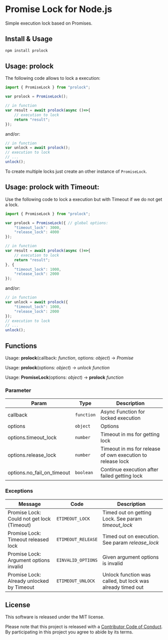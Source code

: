 # Promise Lock for Node.js

Simple execution lock based on Promises.

## Install & Usage

```sh
npm install prolock
```

## Usage: prolock

The following code allows to lock a execution:

```js
import { PromiseLock } from "prolock";

var prolock = PromiseLock();

// in function
var result = await prolock(async ()=>{
	// execution to lock
	return "result";
});
```

and/or:

```js
// in function
var unlock = await prolock();
// execution to lock
// ...
unlock();
```

To create multiple locks just create an other instance of `PromiseLock`.

## Usage: prolock with Timeout:

Use the following code to lock a execution but with Timeout if we do not get
a lock.

```js
import { PromiseLock } from "prolock";

var prolock = PromiseLock({ // global options:
	"timeout_lock": 3000,
	"release_lock": 4000
});

// in function
var result = await prolock(async ()=>{
	// execution to lock
	return "result";
}, {
	"timeout_lock": 1000,
	"release_lock": 2000
});
```


and/or:

```js
// in function
var unlock = await prolock({
	"timeout_lock": 1000,
	"release_lock": 2000
});
// execution to lock
// ...
unlock();
```

## Functions

Usage: **prolock**(callback: *function*, options: *object*) -> *Promise*

Usage: **prolock**(options: *object*) -> *unlock function*

Usage: **PromiseLock**(options: *object*) -> **prolock** *function*

### Parameter

| Param | Type | Description |
|---|----|---|
| callback | `function` | Async Function for locked execution |
| options | `object` | Options |
| options.timeout_lock | `number` | Timeout in ms for getting lock  |
| options.release_lock | `number` | Timeout in ms for release of own execution to release lock |
| options.no\_fail\_on\_timeout | `boolean` | Continue execution after failed getting lock |

### Exceptions

| Message | Code | Description |
|---|----|---|
| Promise Lock: Could not get lock (Timeout) | `ETIMEOUT_LOCK` | Timed out on getting Lock. See param *timeout_lock* |
| Promise Lock: Timeout released lock | `ETIMEOUT_RELEASE` | Timed out on execution. See param *release_lock* |
| Promise Lock: Argument options invalid | `EINVALID_OPTIONS` | Given argument options is invalid |
| Promise Lock: Already unlocked by Timeout | `ETIMEOUT_UNLOCK` | Unlock function was called, but lock was already timed out |


## License

This software is released under the MIT license.

Please note that this project is released with a [Contributor Code of Conduct](CODE_OF_CONDUCT.md). By participating in this project you agree to abide by its terms.

